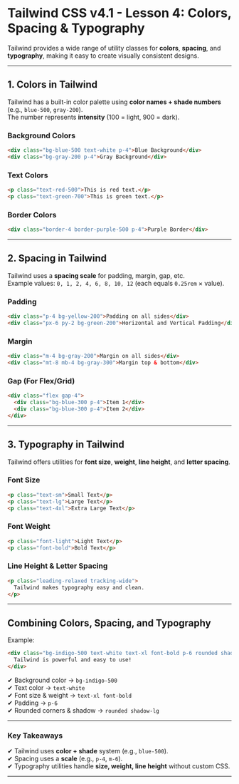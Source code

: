 # Tailwind CSS v4.1 - Lesson 4: Colors, Spacing & Typography

Tailwind provides a wide range of utility classes for **colors**, **spacing**, and **typography**, making it easy to create visually consistent designs.

---

## **1. Colors in Tailwind**

Tailwind has a built-in color palette using **color names + shade numbers** (e.g., `blue-500`, `gray-200`).  
The number represents **intensity** (100 = light, 900 = dark).

### Background Colors

```html
<div class="bg-blue-500 text-white p-4">Blue Background</div>
<div class="bg-gray-200 p-4">Gray Background</div>
```

### Text Colors

```html
<p class="text-red-500">This is red text.</p>
<p class="text-green-700">This is green text.</p>
```

### Border Colors

```html
<div class="border-4 border-purple-500 p-4">Purple Border</div>
```

---

## **2. Spacing in Tailwind**

Tailwind uses a **spacing scale** for padding, margin, gap, etc.  
Example values: `0, 1, 2, 4, 6, 8, 10, 12` (each equals `0.25rem` × value).

### Padding

```html
<div class="p-4 bg-yellow-200">Padding on all sides</div>
<div class="px-6 py-2 bg-green-200">Horizontal and Vertical Padding</div>
```

### Margin

```html
<div class="m-4 bg-gray-200">Margin on all sides</div>
<div class="mt-8 mb-4 bg-gray-300">Margin top & bottom</div>
```

### Gap (For Flex/Grid)

```html
<div class="flex gap-4">
  <div class="bg-blue-300 p-4">Item 1</div>
  <div class="bg-blue-300 p-4">Item 2</div>
</div>
```

---

## **3. Typography in Tailwind**

Tailwind offers utilities for **font size**, **weight**, **line height**, and **letter spacing**.

### Font Size

```html
<p class="text-sm">Small Text</p>
<p class="text-lg">Large Text</p>
<p class="text-4xl">Extra Large Text</p>
```

### Font Weight

```html
<p class="font-light">Light Text</p>
<p class="font-bold">Bold Text</p>
```

### Line Height & Letter Spacing

```html
<p class="leading-relaxed tracking-wide">
  Tailwind makes typography easy and clean.
</p>
```

---

## Combining Colors, Spacing, and Typography

Example:

```html
<div class="bg-indigo-500 text-white text-xl font-bold p-6 rounded shadow-lg">
  Tailwind is powerful and easy to use!
</div>
```

✔ Background color → `bg-indigo-500`  
✔ Text color → `text-white`  
✔ Font size & weight → `text-xl font-bold`  
✔ Padding → `p-6`  
✔ Rounded corners & shadow → `rounded shadow-lg`

---

### Key Takeaways

✔ Tailwind uses **color + shade** system (e.g., `blue-500`).  
✔ Spacing uses a **scale** (e.g., `p-4`, `m-6`).  
✔ Typography utilities handle **size, weight, line height** without custom CSS.

---
